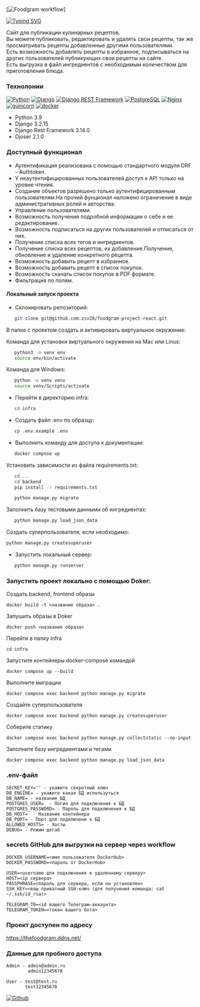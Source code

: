 [![Foodgram workflow](https://github.com/zsv28/foodgram-project-react/actions/workflows/workflow_foodgram.yml/badge.svg)]

[![Typing SVG](https://readme-typing-svg.demolab.com?font=Fira+Code&size=22&pause=1000&color=F7A113&background=FFD9EA00&width=435&lines=Foodgram+-+%D0%BF%D1%80%D0%BE%D0%B4%D1%83%D0%BA%D1%82%D0%BE%D0%B2%D1%8B%D0%B9+%D0%BF%D0%BE%D0%BC%D0%BE%D1%89%D0%BD%D0%B8%D0%BA)](https://git.io/typing-svg)
 
Cайт для публикации кулинарных рецептов.\
Вы можете публиковать, редактировать и удалять свои рецепты, так же просматривать рецепты
добавленные другими пользователями.\
Есть возможность добавлять рецепты в избранное, подписываться на других пользователей
публикующих свои рецепты на сайте.\
Есть выгрузка в файл ингредиентов с необходимым количеством для приготовления блюда.
### Технолонии
[![Python](https://img.shields.io/badge/-Python-464646?style=flat-square&logo=Python)](https://www.python.org/)
[![Django](https://img.shields.io/badge/-Django-464646?style=flat-square&logo=Django)](https://www.djangoproject.com/)
[![Django REST Framework](https://img.shields.io/badge/-Django%20REST%20Framework-464646?style=flat-square&logo=Django%20REST%20Framework)](https://www.django-rest-framework.org/)
[![PostgreSQL](https://img.shields.io/badge/-PostgreSQL-464646?style=flat-square&logo=PostgreSQL)](https://www.postgresql.org/)
[![Nginx](https://img.shields.io/badge/-NGINX-464646?style=flat-square&logo=NGINX)](https://nginx.org/ru/)
[![gunicorn](https://img.shields.io/badge/-gunicorn-464646?style=flat-square&logo=gunicorn)](https://gunicorn.org/)
[![docker](https://img.shields.io/badge/-Docker-464646?style=flat-square&logo=docker)](https://www.docker.com/)

- Python 3.9
- Django 3.2.15
- Django Rest Framework 3.14.0
- Djoser 2.1.0

### Доступный функционал

- Аутентификация реализована с помощью стандартного модуля DRF - Authtoken.
- У неаутентифицированных пользователей доступ к API только на уровне чтения.
- Создание объектов разрешено только аутентифицированным пользователям.На прочий фунционал наложено ограничение в виде административных ролей и авторства.
- Управление пользователями.
- Возможность получения подробной информации о себе и ее редактирование.
- Возможность подписаться на других пользователей и отписаться от них.
- Получение списка всех тегов и ингредиентов.
- Получение списка всех рецептов, их добавление.Получение, обновление и удаление конкретного рецепта.
- Возможность добавить рецепт в избранное.
- Возможность добавить рецепт в список покупок.
- Возможность скачать список покупок в PDF формате.
- Фильтрация по полям.

#### Локальный запуск проекта

- Склонировать репозиторий:

```bash
   git clone git@github.com:zsv28/foodgram-project-react.git
```


В папке с проектом создать и активировать виртуальное окружение:

Команда для установки виртуального окружения на Mac или Linux:

```bash
   python3 -m venv env
   source env/bin/activate
```

Команда для Windows:

```bash
   python -m venv venv
   source venv/Scripts/activate
```

- Перейти в директорию infra:

```bash
   cd infra
```

- Создать файл .env по образцу:

```bash
   cp .env.example .env
```

- Выполнить команду для доступа к документации:

```bash
   docker compose up 
```

Установить зависимости из файла requirements.txt:

```bash
   cd ..
   cd backend
   pip install -r requirements.txt
```

```bash
   python manage.py migrate
```

Заполнить базу тестовыми данными об ингредиентах:

```bash
   python manage.py load_json_data
```

Создать суперпользователя, если необходимо:

```bash
python manage.py createsuperuser
```

- Запустить локальный сервер:

```bash
   python manage.py runserver
```


### Запустить проект локально с помощью Doker:
Создать backend, frontend образы
```
docker build -t <название образа> .
```
Запушить образы в Doker
```
docker push <название образа>
```
Перейти в папку infra
```
cd infra
```
Запустите контейнеры docker-compose командой
```
docker compose up --build
```
Выполните миграции
```
docker compose exec backend python manage.py migrate
```
Создайте суперпользователя
```
docker compose exec backend python manage.py createsuperuser
```
Соберите статику
```
docker compose exec backend python manage.py collectstatic --no-input
```
Заполните базу ингредиентами и тегами
```
docker compose exec backend python manage.py load_json_data
```

### .env-файл
```
SECRET_KEY='' - укажите секретный ключ
DB_ENGINE= - укажите какая БД используться
DB_NAME= - название БД
POSTGRES_USER=  - Логин для подключения к БД
POSTGRES_PASSWORD= - Пароль для подключения к БД
DB_HOST=  - Название контейнера
DB_PORT= - Порт для подключени к БД
ALLOWED_HOSTS= - Хосты
DEBUG= - Режим дегаб
```

### secrets GitHub для выгрузки на сервер через workflow
```
DOCKER_USERNAME=<имя пользователя DockerHub>
DOCKER_PASSWORD=<пароль от DockerHub>

USER=<username для подключения к удаленному серверу>
HOST=<ip сервера>
PASSPHRASE=<пароль для сервера, если он установлен>
SSH_KEY=<ваш приватный SSH-ключ (для получения команда: cat ~/.ssh/id_rsa)>

TELEGRAM_TO=<id вашего Телеграм-аккаунта>
TELEGRAM_TOKEN=<токен вашего бота>
```

### Проект доступен по адресу
https://thefoodgram.ddns.net/

### Данные для пробного доступа
```
Admin - admin@admin.ru
        admin12345678

User - test@test.ru
       test12345678
```

[![Github](https://icons8.ru/icon/fmFqQmR0UdsR/github)](https://github.com/zsv28)

